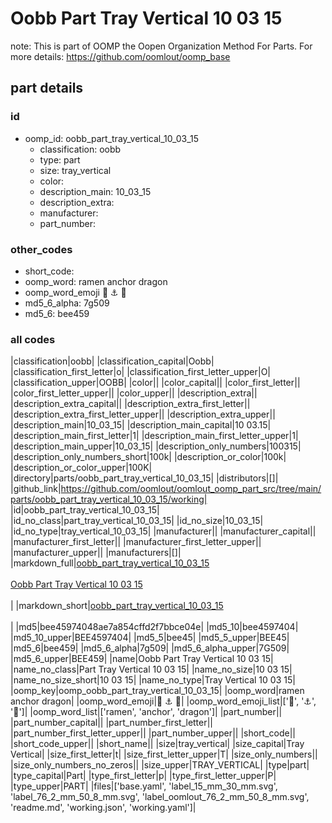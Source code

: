 # Oobb Part Tray Vertical 10 03 15  

note: This is part of OOMP the Oopen Organization Method For Parts. For more details: https://github.com/oomlout/oomp_base

##  part details





### id
* oomp_id: oobb_part_tray_vertical_10_03_15
  * classification: oobb
  * type: part
  * size: tray_vertical
  * color: 
  * description_main: 10_03_15
  * description_extra: 
  * manufacturer: 
  * part_number: 

### other_codes
* short_code: 
* oomp_word: ramen anchor dragon
* oomp_word_emoji :ramen: :anchor: :dragon:
* md5_6_alpha: 7g509
* md5_6: bee459

### all codes 
|classification|oobb|
|classification_capital|Oobb|
|classification_first_letter|o|
|classification_first_letter_upper|O|
|classification_upper|OOBB|
|color||
|color_capital||
|color_first_letter||
|color_first_letter_upper||
|color_upper||
|description_extra||
|description_extra_capital||
|description_extra_first_letter||
|description_extra_first_letter_upper||
|description_extra_upper||
|description_main|10_03_15|
|description_main_capital|10 03.15|
|description_main_first_letter|1|
|description_main_first_letter_upper|1|
|description_main_upper|10_03_15|
|description_only_numbers|100315|
|description_only_numbers_short|100k|
|description_or_color|100k|
|description_or_color_upper|100K|
|directory|parts/oobb_part_tray_vertical_10_03_15|
|distributors|[]|
|github_link|https://github.com/oomlout/oomlout_oomp_part_src/tree/main/parts/oobb_part_tray_vertical_10_03_15/working|
|id|oobb_part_tray_vertical_10_03_15|
|id_no_class|part_tray_vertical_10_03_15|
|id_no_size|10_03_15|
|id_no_type|tray_vertical_10_03_15|
|manufacturer||
|manufacturer_capital||
|manufacturer_first_letter||
|manufacturer_first_letter_upper||
|manufacturer_upper||
|manufacturers|[]|
|markdown_full|[oobb_part_tray_vertical_10_03_15](https://github.com/oomlout/oomlout_oomp_part_src/tree/main/parts/oobb_part_tray_vertical_10_03_15/working)<br>[](https://github.com/oomlout/oomlout_oomp_part_src/tree/main/parts/oobb_part_tray_vertical_10_03_15/working)<br>[Oobb Part Tray Vertical 10 03 15](https://github.com/oomlout/oomlout_oomp_part_src/tree/main/parts/oobb_part_tray_vertical_10_03_15/working)<br><br>|
|markdown_short|[oobb_part_tray_vertical_10_03_15](https://github.com/oomlout/oomlout_oomp_part_src/tree/main/parts/oobb_part_tray_vertical_10_03_15/working)<br><br>|
|md5|bee45974048ae7a854cffd2f7bbce04e|
|md5_10|bee4597404|
|md5_10_upper|BEE4597404|
|md5_5|bee45|
|md5_5_upper|BEE45|
|md5_6|bee459|
|md5_6_alpha|7g509|
|md5_6_alpha_upper|7G509|
|md5_6_upper|BEE459|
|name|Oobb Part Tray Vertical 10 03 15|
|name_no_class|Part Tray Vertical 10 03 15|
|name_no_size|10 03 15|
|name_no_size_short|10 03 15|
|name_no_type|Tray Vertical 10 03 15|
|oomp_key|oomp_oobb_part_tray_vertical_10_03_15|
|oomp_word|ramen anchor dragon|
|oomp_word_emoji|:ramen: :anchor: :dragon:|
|oomp_word_emoji_list|[':ramen:', ':anchor:', ':dragon:']|
|oomp_word_list|['ramen', 'anchor', 'dragon']|
|part_number||
|part_number_capital||
|part_number_first_letter||
|part_number_first_letter_upper||
|part_number_upper||
|short_code||
|short_code_upper||
|short_name||
|size|tray_vertical|
|size_capital|Tray Vertical|
|size_first_letter|t|
|size_first_letter_upper|T|
|size_only_numbers||
|size_only_numbers_no_zeros||
|size_upper|TRAY_VERTICAL|
|type|part|
|type_capital|Part|
|type_first_letter|p|
|type_first_letter_upper|P|
|type_upper|PART|
|files|['base.yaml', 'label_15_mm_30_mm.svg', 'label_76_2_mm_50_8_mm.svg', 'label_oomlout_76_2_mm_50_8_mm.svg', 'readme.md', 'working.json', 'working.yaml']|
